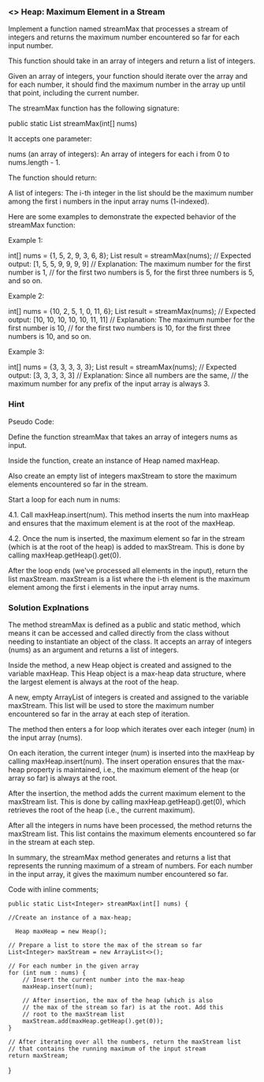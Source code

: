 ### <> Heap: Maximum Element in a Stream
Implement a function named streamMax that processes a stream of integers and returns the maximum number encountered so far for each input number.

This function should take in an array of integers and return a list of integers.

Given an array of integers, your function should iterate over the array and for each number, it should find the maximum number in the array up until that point, including the current number.

The streamMax function has the following signature:

public static List<Integer> streamMax(int[] nums)

It accepts one parameter:

nums (an array of integers): An array of integers  for each i from 0 to nums.length - 1.

The function should return:

A list of integers: The i-th integer in the list should be the maximum number among the first i numbers in the input array nums (1-indexed).


Here are some examples to demonstrate the expected behavior of the streamMax function:

Example 1:

int[] nums = {1, 5, 2, 9, 3, 6, 8};
List<Integer> result = streamMax(nums);
// Expected output: [1, 5, 5, 9, 9, 9, 9]
// Explanation: The maximum number for the first number is 1,
// for the first two numbers is 5, for the first three numbers is 5, and so on.


Example 2:

int[] nums = {10, 2, 5, 1, 0, 11, 6};
List<Integer> result = streamMax(nums);
// Expected output: [10, 10, 10, 10, 10, 11, 11]
// Explanation: The maximum number for the first number is 10,
// for the first two numbers is 10, for the first three numbers is 10, and so on.


Example 3:

int[] nums = {3, 3, 3, 3, 3};
List<Integer> result = streamMax(nums);
// Expected output: [3, 3, 3, 3, 3]
// Explanation: Since all numbers are the same,
// the maximum number for any prefix of the input array is always 3.


### Hint

Pseudo Code:

Define the function streamMax that takes an array of integers nums as input.

Inside the function, create an instance of Heap named maxHeap.

Also create an empty list of integers maxStream to store the maximum elements encountered so far in the stream.

Start a loop for each num in nums:

4.1. Call maxHeap.insert(num). This method inserts the num into maxHeap and ensures that the maximum element is at the root of the maxHeap.

4.2. Once the num is inserted, the maximum element so far in the stream (which is at the root of the heap) is added to maxStream. This is done by calling maxHeap.getHeap().get(0).

After the loop ends (we've processed all elements in the input), return the list maxStream. maxStream is a list where the i-th element is the maximum element among the first i elements in the input array nums.


### Solution Explnations

The method streamMax is defined as a public and static method, which means it can be accessed and called directly from the class without needing to instantiate an object of the class. It accepts an array of integers (nums) as an argument and returns a list of integers.

Inside the method, a new Heap object is created and assigned to the variable maxHeap. This Heap object is a max-heap data structure, where the largest element is always at the root of the heap.

A new, empty ArrayList of integers is created and assigned to the variable maxStream. This list will be used to store the maximum number encountered so far in the array at each step of iteration.

The method then enters a for loop which iterates over each integer (num) in the input array (nums).

On each iteration, the current integer (num) is inserted into the maxHeap by calling maxHeap.insert(num). The insert operation ensures that the max-heap property is maintained, i.e., the maximum element of the heap (or array so far) is always at the root.

After the insertion, the method adds the current maximum element to the maxStream list. This is done by calling maxHeap.getHeap().get(0), which retrieves the root of the heap (i.e., the current maximum).

After all the integers in nums have been processed, the method returns the maxStream list. This list contains the maximum elements encountered so far in the stream at each step.



In summary, the streamMax method generates and returns a list that represents the running maximum of a stream of numbers. For each number in the input array, it gives the maximum number encountered so far.





Code with inline comments;


    public static List<Integer> streamMax(int[] nums) {
   
    //Create an instance of a max-heap;

      Heap maxHeap = new Heap();

    // Prepare a list to store the max of the stream so far
    List<Integer> maxStream = new ArrayList<>();
 
    // For each number in the given array
    for (int num : nums) {
        // Insert the current number into the max-heap
        maxHeap.insert(num);
        
        // After insertion, the max of the heap (which is also
        // the max of the stream so far) is at the root. Add this
        // root to the maxStream list
        maxStream.add(maxHeap.getHeap().get(0));
    }
 
    // After iterating over all the numbers, return the maxStream list
    // that contains the running maximum of the input stream
    return maxStream;
}




